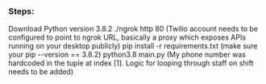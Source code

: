 ### Steps:
Download Python version 3.8.2
./ngrok http 80 (Twilio account needs to be configured to point to ngrok URL, basically a proxy which exposes APIs running on your desktop publicly)
pip install -r requirements.txt (make sure your pip --version == 3.8.2)
python3.8 main.py (My phone number was hardcoded in the tuple at index [1]. Logic for looping through staff on shift needs to be added)
